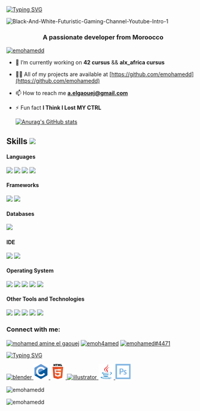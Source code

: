 <a href="https://git.io/typing-svg"><img src="https://readme-typing-svg.herokuapp.com?font=Fira+Code&weight=800&size=30&pause=1000&width=600&lines=Hello+World+!%2C+I'M+EMMD" alt="Typing SVG" /></a>

![Black-And-White-Futuristic-Gaming-Channel-Youtube-Intro-_1_](https://user-images.githubusercontent.com/102475281/230232236-a944b762-2681-4b69-adba-773c2560762e.gif)

<h3 align="center">A passionate developer from Moroocco</h3>
<p align="left"> <a href="https://github.com/ryo-ma/github-profile-trophy"><img src="https://github-profile-trophy.vercel.app/?username=emohamedd" alt="emohamedd" /></a> </p>

- 🔭 I’m currently working on **42 cursus** && **alx_africa cursus**

- 👨‍💻 All of my projects are available at [https://github.com/emohamedd](https://github.com/emohamedd)

- 📫 How to reach me **a.elgaouej@gmail.com**

- ⚡ Fun fact **I Think I Lost MY CTRL**
  
  [![Anurag's GitHub stats](https://github-readme-stats.vercel.app/api?username=emohamedd)](https://github.com/anuraghazra/github-readme-stats)
## Skills <img src="https://media.giphy.com/media/iY8CRBdQXODJSCERIr/giphy.gif" width="30px">&nbsp;
<h4> Languages </h4>
<span> 
  <img src="https://img.shields.io/badge/HTML5-E34F26?style=for-the-badge&logo=html5&logoColor=white">
  <img src="https://img.shields.io/badge/CSS3-1572B6?style=for-the-badge&logo=css3&logoColor=white">
  <img src="https://img.shields.io/badge/JavaScript-F7DF1E?style=for-the-badge&logo=javascript&logoColor=black">
  <img src="https://img.shields.io/badge/C-00599C?style=for-the-badge&logo=c&logoColor=white">
</span>

<h4> Frameworks </h4>
<span>
  <img src="https://img.shields.io/badge/Bootstrap-563D7C?style=for-the-badge&logo=bootstrap&logoColor=white">
  <img src="https://img.shields.io/badge/Tailwind_CSS-38B2AC?style=for-the-badge&logo=tailwind-css&logoColor=white">
</span>

<h4> Databases </h4>
<span>
  <img src="https://img.shields.io/badge/MySQL-00000F?style=for-the-badge&logo=mysql&logoColor=white">
</span>

<h4> IDE </h4>
<span>
<img src="https://img.shields.io/badge/sublime_text-%23575757.svg?&style=for-the-badge&logo=sublime-text&logoColor=important">
<img src="https://img.shields.io/badge/Visual_Studio_Code-0078D4?style=for-the-badge&logo=visual%20studio%20code&logoColor=white">

<h4> Operating System </h4>
<span>
  <img src="https://img.shields.io/badge/Linux-FCC624?style=for-the-badge&logo=linux&logoColor=black">
  <img src="https://img.shields.io/badge/Ubuntu-E95420?style=for-the-badge&logo=ubuntu&logoColor=white">
  <img src="https://img.shields.io/badge/Windows-0078D6?style=for-the-badge&logo=windows&logoColor=white">
  <img src="https://img.shields.io/badge/Android-3DDC84?style=for-the-badge&logo=android&logoColor=white">
  <img src="https://img.shields.io/badge/iOS-000000?style=for-the-badge&logo=ios&logoColor=white">
</span>

<h4> Other Tools and Technologies </h4>
<span>
  <img src="https://img.shields.io/badge/Git-F05032?style=for-the-badge&logo=git&logoColor=white">
  <img src="https://img.shields.io/badge/Shell_Script-121011?style=for-the-badge&logo=gnu-bash&logoColor=white">
  <img src="https://img.shields.io/badge/Git-F05032?style=for-the-badge&logo=git&logoColor=white">
  <img src="https://img.shields.io/badge/Markdown-000000?style=for-the-badge&logo=markdown&logoColor=white">
  <img src="https://img.shields.io/badge/Font_Awesome-339AF0?style=for-the-badge&logo=fontawesome&logoColor=white">
</span>

<h3 align="left">Connect with me:</h3>
<p align="left">
<a href="https://linkedin.com/in/mohamed amine el gaouej" target="blank"><img align="center" src="https://raw.githubusercontent.com/rahuldkjain/github-profile-readme-generator/master/src/images/icons/Social/linked-in-alt.svg" alt="mohamed amine el gaouej" height="30" width="40" /></a>
<a href="https://instagram.com/emoh4amed" target="blank"><img align="center" src="https://raw.githubusercontent.com/rahuldkjain/github-profile-readme-generator/master/src/images/icons/Social/instagram.svg" alt="emoh4amed" height="30" width="40" /></a>
<a href="https://discord.gg/emohamed#4471" target="blank"><img align="center" src="https://raw.githubusercontent.com/rahuldkjain/github-profile-readme-generator/master/src/images/icons/Social/discord.svg" alt="emohamed#4471" height="30" width="40" /></a>
</p>

<a href="https://git.io/typing-svg"><img src="https://readme-typing-svg.demolab.com?font=Fira+Code&weight=500&size=30&pause=1000&color=F7F7F7&width=435&lines=Languages+and+Tools%3A" alt="Typing SVG" /></a>
<p align="left"> <a href="https://www.blender.org/" target="_blank" rel="noreferrer"> <img src="https://download.blender.org/branding/community/blender_community_badge_white.svg" alt="blender" width="40" height="40"/> </a> <a href="https://www.cprogramming.com/" target="_blank" rel="noreferrer"> <img src="https://raw.githubusercontent.com/devicons/devicon/master/icons/c/c-original.svg" alt="c" width="40" height="40"/> </a> <a href="https://www.w3.org/html/" target="_blank" rel="noreferrer"> <img src="https://raw.githubusercontent.com/devicons/devicon/master/icons/html5/html5-original-wordmark.svg" alt="html5" width="40" height="40"/> </a> <a href="https://www.adobe.com/in/products/illustrator.html" target="_blank" rel="noreferrer"> <img src="https://www.vectorlogo.zone/logos/adobe_illustrator/adobe_illustrator-icon.svg" alt="illustrator" width="40" height="40"/> </a> <a href="https://www.java.com" target="_blank" rel="noreferrer"> <img src="https://raw.githubusercontent.com/devicons/devicon/master/icons/java/java-original.svg" alt="java" width="40" height="40"/> </a> <a href="https://www.photoshop.com/en" target="_blank" rel="noreferrer"> <img src="https://raw.githubusercontent.com/devicons/devicon/master/icons/photoshop/photoshop-line.svg" alt="photoshop" width="40" height="40"/> </a> </p>

<p><img align="center" src="https://github-readme-stats.vercel.app/api/top-langs?username=emohamedd&show_icons=true&locale=en&layout=compact" alt="emohamedd" /></p>

<p><img align="center" src="https://github-readme-streak-stats.herokuapp.com/?user=emohamedd&" alt="emohamedd" /></p>


